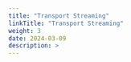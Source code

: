 ```yaml
---
title: "Transport Streaming"
linkTitle: "Transport Streaming"
weight: 3
date: 2024-03-09
description: >
---
```


